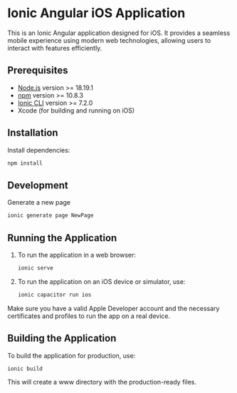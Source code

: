# Ionic Angular iOS Application

This is an Ionic Angular application designed for iOS. It provides a seamless mobile experience using modern web technologies, allowing users to interact with features efficiently.

## Prerequisites

- [Node.js](https://nodejs.org/) version >= 18.19.1
- [npm](https://www.npmjs.com/) version >= 10.8.3
- [Ionic CLI](https://ionicframework.com/docs/cli) version >= 7.2.0
- Xcode (for building and running on iOS)

## Installation

Install dependencies:
```bash
npm install
```

## Development

Generate a new page
```bash
ionic generate page NewPage
```

## Running the Application

1. To run the application in a web browser:

   ```bash
   ionic serve
   ```

2. To run the application on an iOS device or simulator, use:

   ```bash
   ionic capacitor run ios
   ```

  Make sure you have a valid Apple Developer account and the necessary certificates and profiles to run the app on a real device.

## Building the Application

To build the application for production, use:

```bash
ionic build
```

This will create a www directory with the production-ready files.
